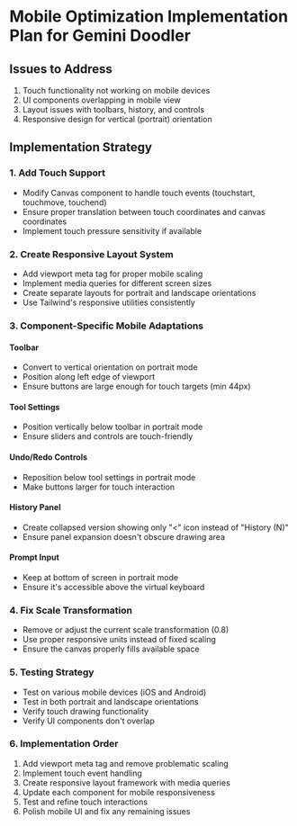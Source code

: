 # Mobile Optimization Implementation Plan for Gemini Doodler

## Issues to Address

1. Touch functionality not working on mobile devices
2. UI components overlapping in mobile view
3. Layout issues with toolbars, history, and controls
4. Responsive design for vertical (portrait) orientation

## Implementation Strategy

### 1. Add Touch Support

- Modify Canvas component to handle touch events (touchstart, touchmove, touchend)
- Ensure proper translation between touch coordinates and canvas coordinates
- Implement touch pressure sensitivity if available

### 2. Create Responsive Layout System

- Add viewport meta tag for proper mobile scaling
- Implement media queries for different screen sizes
- Create separate layouts for portrait and landscape orientations
- Use Tailwind's responsive utilities consistently

### 3. Component-Specific Mobile Adaptations

#### Toolbar

- Convert to vertical orientation on portrait mode
- Position along left edge of viewport
- Ensure buttons are large enough for touch targets (min 44px)

#### Tool Settings

- Position vertically below toolbar in portrait mode
- Ensure sliders and controls are touch-friendly

#### Undo/Redo Controls

- Reposition below tool settings in portrait mode
- Make buttons larger for touch interaction

#### History Panel

- Create collapsed version showing only "<" icon instead of "History (N)"
- Ensure panel expansion doesn't obscure drawing area

#### Prompt Input

- Keep at bottom of screen in portrait mode
- Ensure it's accessible above the virtual keyboard

### 4. Fix Scale Transformation

- Remove or adjust the current scale transformation (0.8)
- Use proper responsive units instead of fixed scaling
- Ensure the canvas properly fills available space

### 5. Testing Strategy

- Test on various mobile devices (iOS and Android)
- Test in both portrait and landscape orientations
- Verify touch drawing functionality
- Verify UI components don't overlap

### 6. Implementation Order

1. Add viewport meta tag and remove problematic scaling
2. Implement touch event handling
3. Create responsive layout framework with media queries
4. Update each component for mobile responsiveness
5. Test and refine touch interactions
6. Polish mobile UI and fix any remaining issues
